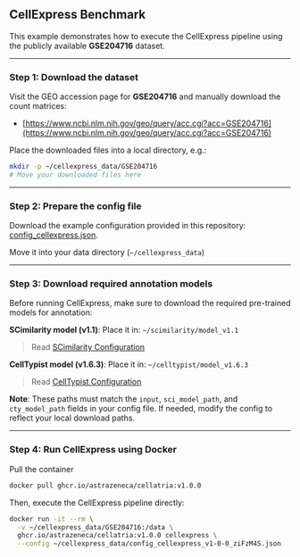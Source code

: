 ## CellExpress Benchmark

This example demonstrates how to execute the CellExpress pipeline using the publicly available **GSE204716** dataset.

--- 

### Step 1: Download the dataset
Visit the GEO accession page for **GSE204716** and manually download the count matrices:
- [https://www.ncbi.nlm.nih.gov/geo/query/acc.cgi?acc=GSE204716](https://www.ncbi.nlm.nih.gov/geo/query/acc.cgi?acc=GSE204716)

Place the downloaded files into a local directory, e.g.:

```bash
mkdir -p ~/cellexpress_data/GSE204716
# Move your downloaded files here
```

--- 

### Step 2: Prepare the config file

Download the example configuration provided in this repository: [config_cellexpress.json](https://github.com/AstraZeneca/cellatria/blob/main/docs/config_cellexpress.json). 

Move it into your data directory (`~/cellexpress_data`)

--- 

### Step 3: Download required annotation models

Before running CellExpress, make sure to download the required pre-trained models for annotation:

**SCimilarity model (v1.1)**: Place it in: `~/scimilarity/model_v1.1`

> Read [SCimilarity Configuration](https://github.com/AstraZeneca/cellatria/blob/main/cellexpress/README.md#:~:text=Downloading%20Pretrained%20SCimilarity%20Models)

**CellTypist model (v1.6.3)**: Place it in: `~/celltypist/model_v1.6.3`

> Read [CellTypist Configuration](https://github.com/AstraZeneca/cellatria/blob/main/cellexpress/README.md#:~:text=Downloading%20Pretrained%20CellTypist%20Models)

**Note**: These paths must match the `input`, `sci_model_path`, and `cty_model_path` fields in your config file.
If needed, modify the config to reflect your local download paths.

--- 

### Step 4: Run CellExpress using Docker

Pull the container

```bash
docker pull ghcr.io/astrazeneca/cellatria:v1.0.0
```

Then, execute the CellExpress pipeline directly:

```bash
docker run -it --rm \
  -v ~/cellexpress_data/GSE204716:/data \
  ghcr.io/astrazeneca/cellatria:v1.0.0 cellexpress \
  --config ~/cellexpress_data/config_cellexpress_v1-0-0_ziFzM4S.json
```